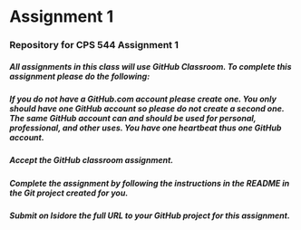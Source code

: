 # Assignment 1
### Repository for CPS 544 Assignment 1

##### All assignments in this class will use GitHub Classroom.  To complete this assignment please do the following:

##### If you do not have a GitHub.com account please create one.  You only should have one GitHub account so please do not create a second one.  The same GitHub account can and should be used for personal, professional, and other uses.  You have one heartbeat thus one GitHub account.
##### Accept the GitHub classroom assignment.
##### Complete the assignment by following the instructions in the README in the Git project created for you.
##### Submit on Isidore the full URL to your GitHub project for this assignment.